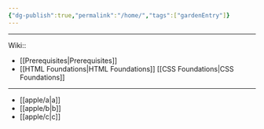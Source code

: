 ```yaml
---
{"dg-publish":true,"permalink":"/home/","tags":["gardenEntry"]}
---
```




---
Wiki:: 
- [[Prerequisites\|Prerequisites]]
- [[HTML Foundations\|HTML Foundations]]
[[CSS Foundations\|CSS Foundations]]

---
- [[apple/a\|a]]
- [[apple/b\|b]]
- [[apple/c\|c]]






